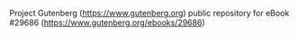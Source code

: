 Project Gutenberg (https://www.gutenberg.org) public repository for eBook #29686 (https://www.gutenberg.org/ebooks/29686)
